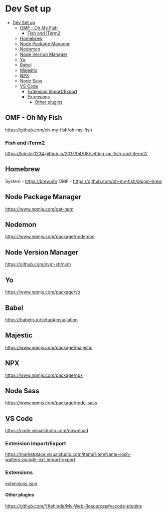 # Dev Set up

<!-- TOC -->

- [Dev Set up](#dev-set-up)
  - [OMF - Oh My Fish](#omf---oh-my-fish)
    - [Fish and iTerm2](#fish-and-iterm2)
  - [Homebrew](#homebrew)
  - [Node Package Manager](#node-package-manager)
  - [Nodemon](#nodemon)
  - [Node Version Manager](#node-version-manager)
  - [Yo](#yo)
  - [Babel](#babel)
  - [Majestic](#majestic)
  - [NPX](#npx)
  - [Node Sass](#node-sass)
  - [VS Code](#vs-code)
    - [Extension Import/Export](#extension-importexport)
    - [Extensions](#extensions)
      - [Other plugins](#other-plugins)

<!-- /TOC -->

## OMF - Oh My Fish
https://github.com/oh-my-fish/oh-my-fish

### Fish and iTerm2
https://lobster1234.github.io/2017/04/08/setting-up-fish-and-iterm2/

## Homebrew
System - https://brew.sh/
OMF - https://github.com/oh-my-fish/plugin-brew

## Node Package Manager
https://www.npmjs.com/get-npm

## Nodemon
https://www.npmjs.com/package/nodemon

## Node Version Manager
https://github.com/nvm-sh/nvm

## Yo
https://www.npmjs.com/package/yo

## Babel
https://babeljs.io/setup#installation

## Majestic
https://www.npmjs.com/package/majestic

## NPX
https://www.npmjs.com/package/npx

## Node Sass
https://www.npmjs.com/package/node-sass

## VS Code
https://code.visualstudio.com/download

### Extension Import/Export
https://marketplace.visualstudio.com/items?itemName=josh-walters.vscode-ext-import-export

### Extensions
[extensions.json](extensions.json)

#### Other plugins
https://github.com/YKehinde/My-Web-Resources#vscode-plugins

